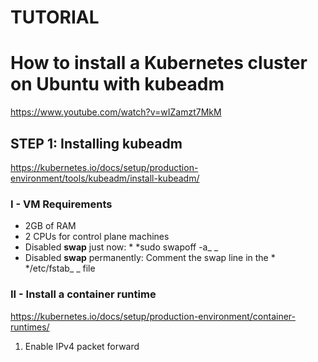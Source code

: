 # TUTORIAL 
# How to install a Kubernetes cluster on Ubuntu with kubeadm
https://www.youtube.com/watch?v=wIZamzt7MkM

## STEP 1: Installing kubeadm
https://kubernetes.io/docs/setup/production-environment/tools/kubeadm/install-kubeadm/

### I - VM Requirements
- 2GB of RAM
- 2 CPUs for control plane machines
- Disabled **swap** just now: * *sudo swapoff -a_ _
- Disabled **swap** permanently: Comment the swap line in the * */etc/fstab_ _ file

### II - Install a container runtime
https://kubernetes.io/docs/setup/production-environment/container-runtimes/

1. Enable IPv4 packet forward
